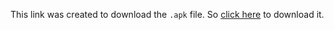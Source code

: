 This link was created to download the `.apk` file. So [click here](https://1drv.ms/u/s!AkqckuVQPuN_g-ta_OTU91gARK1eqw?e=QC4hrf) to download it.

